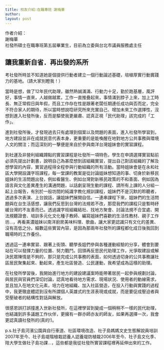 ```yaml
---
title: 校友介紹:在職專班 謝梅華
author: 
layout: post
---
```


作者介紹：  
謝梅華  
社發所碩士在職專班第五屆畢業生，目前為立委與台北市議員服務處主任

## 讓我重新自省．再出發的系所

 

考社發所時並不知道她是個提供行動者建立一個行動論述基礎，培植厚實行動實踐力的基地。（請大家別瞪我！）

當時是想，做了12年民代助理，雖然熱誠滿滿、行動力十足，勤於跑基層，風評好，事情一直來，人越做越累，工作一直推疊起來，事情滿到脖子上來，加上工時長、無正常假日與年假，而且工作存在性是跟著老闆任期連任成功與否而定，完全不符合家人的期待，所以當時想說唸研究所來充實自己、增加未來工作選擇性，沒想到進入社發所後，反而是驅使我更嚴肅、認真正視「民代助理」該完成的「工作」。

進到社發所後，才發現過去只有處理到個案以及問題的表面，進入社發所學習到，地方建設並非在成就民意代表本身，更重要的是能喚醒在地對地方公共事務與環境人文的關注；而這深刻的一擊便是來自於參與南洋台灣姐妹會的實習課程。

到社運及非營利組織蹲點的實習課程是社發所一項特色，學生在申請選擇實習點前必須先提出計劃書，說明自己為甚麼想到該組織實習，提出自己對該組織的了解及想學習的內容，實習過程得全程參與行動組織的所有活動。當時姐妹會是在永和社區大學開設識字班課程，每一堂課的教案是從討論姐妹想知道的事、切身於新移民姐妹的生活問題出發，例如看醫生、例如台灣對新移民政策的不和善面、例如因為語言與文化差異產生的溝通問題，以話劇呈現生動的課程、請所有上課的人分組一起上台報告，有別於一般坊間的純識字教化規訓課程，姐妹們不是沉默的聆聽者，透過多次表演、上台說話，讓姐妹們展開自信。一連串課程下來，姐妹們的生活問題與在台生活感想，讓我們反思到台灣的法規若不改，那麼我們的課程只是暫時紓緩台灣的不友善而已。透過識字班組織結社、找地方聚會、討論法規不合宜處、開法規聽證會、培訓多元化文化種子教師、編寫姐妹們喜歡的生活性教材、親子工作坊…，再看美濃姐妹以南洋廚房美味料理、歌曲，讓大家更認識只有文化的差異、沒有高低之分。細數這些實習內容，是因為那兩年社發所的課程都化成日後我回到職場時的工作養份。

透過這一連串實習、跟著上街頭、聽學長姐們參與各種運動經驗的分享，體會到要站在可以發揮力量的位置、努力戰鬥。回頭再反思民代助理工作，光爭取建設或解決民眾陳情是不夠的，那只是完成公共事務的表面，如何透過切身的公共事務讓社區居民聚集起來、動起來，產生社區營造、公民運動，我希望成為這樣的助理。

在社發所學習後，我開始進行地方的建設建議案時能帶著居民一起參與規劃討論，與居民與官員們深切討論，認真地看待地方需求、現場狀況、使用者的動線需求，並且加入在地文化元素，培力在地組織、加入社區營造，在投入行動與實踐的過程中，我更徹底體認到沒有所謂個人英雄式的生涯表現或成就，而是要促成壓迫者與受壓破者的結構性對話與解放。

很感恩誤打誤撞進入世新社發所，在這裡學習到變成一個稍稍不一樣的民代助理，也結識到許多議題工作伙伴，更擁有一群亦師亦友的師友，如果再選擇一次，我會更認真讀社發所的(真的!)。

p.s.社子島河濱公園與自行車道、社區環境改造、社子島媽媽文史生態解說員培訓2007年至今、社子島堤階植栽認養人認養堤防植栽2006年至今、社子島文化季、陪大學生做社子島功課…，這些都是我從社發所實習課程裡再延伸出來的工作。
